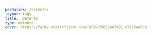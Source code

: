 ```yaml
---
permalink: /detente/
layout: tags
title:  Détente
type: detente
cover: https://farm2.staticflickr.com/1676/25001647901_e7125aa5e6
---
```

